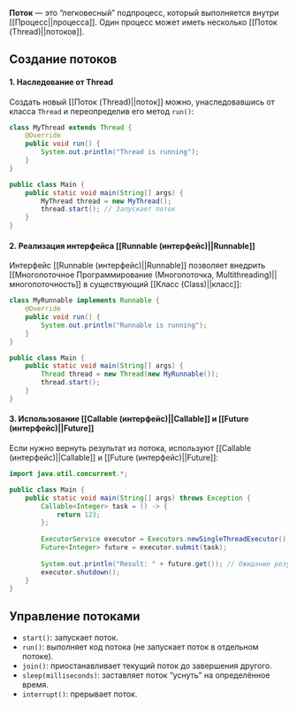 **Поток** — это “легковесный” подпроцесс, который выполняется внутри [[Процесс||процесса]]. Один процесс может иметь несколько [[Поток (Thread)||потоков]].

## Создание потоков

#### 1. Наследование от Thread

Создать новый [[Поток (Thread)||поток]] можно, унаследовавшись от класса `Thread` и переопределив его метод `run()`:

``` java
class MyThread extends Thread {
    @Override
    public void run() {
        System.out.println("Thread is running");
    }
}

public class Main {
    public static void main(String[] args) {
        MyThread thread = new MyThread();
        thread.start(); // Запускает поток
    }
}
```
#### 2. Реализация интерфейса [[Runnable (интерфейс)||Runnable]]

Интерфейс [[Runnable (интерфейс)||Runnable]] позволяет внедрить [[Многопоточное Программирование (Многопоточка, Multithreading)||многопоточность]] в существующий [[Класс (Class)||класс]]:

``` java
class MyRunnable implements Runnable {
    @Override
    public void run() {
        System.out.println("Runnable is running");
    }
}

public class Main {
    public static void main(String[] args) {
        Thread thread = new Thread(new MyRunnable());
        thread.start();
    }
}
```
#### 3. Использование [[Callable (интерфейс)||Callable]] и [[Future (интерфейс)||Future]]

Если нужно вернуть результат из потока, используют [[Callable (интерфейс)||Callable]] и [[Future (интерфейс)||Future]]:

``` java 
import java.util.concurrent.*;

public class Main {
    public static void main(String[] args) throws Exception {
        Callable<Integer> task = () -> {
            return 123;
        };
        
        ExecutorService executor = Executors.newSingleThreadExecutor();
        Future<Integer> future = executor.submit(task);
        
        System.out.println("Result: " + future.get()); // Ожидание результата
        executor.shutdown();
    }
}
```


## Управление потоками

- `start()`: запускает поток.
- `run()`: выполняет код потока (не запускает поток в отдельном потоке).
- `join()`: приостанавливает текущий поток до завершения другого.
- `sleep(milliseconds)`: заставляет поток “уснуть” на определённое время.
- `interrupt()`: прерывает поток.